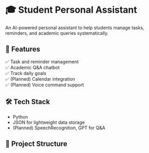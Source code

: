 # 🎓 Student Personal Assistant

An AI-powered personal assistant to help students manage tasks, reminders, and academic queries systematically.

## 🚀 Features
✅ Task and reminder management  
✅ Academic Q&A chatbot  
✅ Track daily goals  
✅ (Planned) Calendar integration  
✅ (Planned) Voice command support

## 🛠️ Tech Stack
- Python
- JSON for lightweight data storage
- (Planned) SpeechRecognition, GPT for Q&A

## 📂 Project Structure
